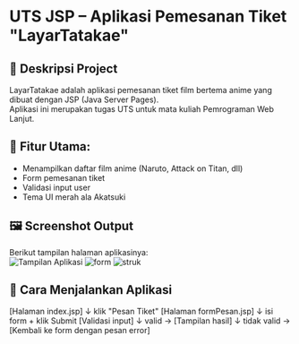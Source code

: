 # UTS JSP – Aplikasi Pemesanan Tiket "LayarTatakae"

## 📌 Deskripsi Project
LayarTatakae adalah aplikasi pemesanan tiket film bertema anime yang dibuat dengan JSP (Java Server Pages).  
Aplikasi ini merupakan tugas UTS untuk mata kuliah Pemrograman Web Lanjut.

## 🎯 Fitur Utama:
- Menampilkan daftar film anime (Naruto, Attack on Titan, dll)
- Form pemesanan tiket
- Validasi input user
- Tema UI merah ala Akatsuki

## 🖼️ Screenshot Output
Berikut tampilan halaman aplikasinya:  
![Tampilan Aplikasi](![Login](https://github.com/user-attachments/assets/3f8fcf26-e70e-401c-9784-7e8e9e0a2b40)
)  ![form](https://github.com/user-attachments/assets/36d811d1-9340-4661-b9f2-5a72e11c38a0)
![struk](https://github.com/user-attachments/assets/36f55f44-d910-43b3-9393-67c690862829)

## 🚀 Cara Menjalankan Aplikasi
[Halaman index.jsp] 
      ↓ klik "Pesan Tiket"
[Halaman formPesan.jsp]
      ↓ isi form + klik Submit
[Validasi input]
   ↓ valid → [Tampilan hasil]
   ↓ tidak valid → [Kembali ke form dengan pesan error]
